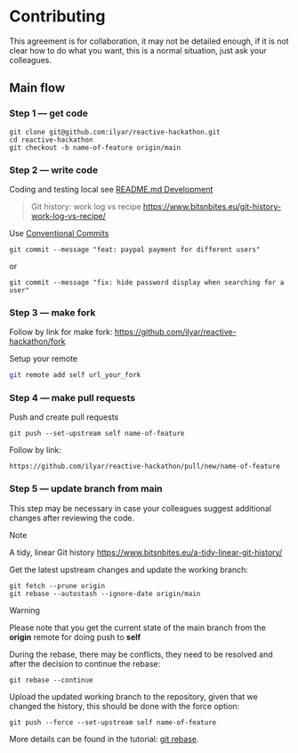 # Contributing

This agreement is for collaboration, it may not be detailed enough, if it is not clear how to do what you want, this is a normal situation, just ask your colleagues.

## Main flow

### Step 1 — get code

```shell
git clone git@github.com:ilyar/reactive-hackathon.git
cd reactive-hackathon
git checkout -b name-of-feature origin/main
```

### Step 2 — write code

Coding and testing local see [README.md Development](https://github.com/ilyar/reactive-hackathon#development)

> Git history: work log vs recipe https://www.bitsnbites.eu/git-history-work-log-vs-recipe/

Use [Conventional Commits](https://www.conventionalcommits.org/en/v1.0.0/)

```shell
git commit --message "feat: paypal payment for different users"
```

or

```shell
git commit --message "fix: hide password display when searching for a user"
```

### Step 3 — make fork

Follow by link for make fork:
https://github.com/ilyar/reactive-hackathon/fork

Setup your remote

```bash
git remote add self url_your_fork
```

### Step 4 — make pull requests

Push and create pull requests

```shell
git push --set-upstream self name-of-feature
```

Follow by link:

```shell
https://github.com/ilyar/reactive-hackathon/pull/new/name-of-feature
```

### Step 5 — update branch from main

This step may be necessary in case your colleagues suggest additional changes after reviewing the code.

> [!NOTE]
> A tidy, linear Git history  https://www.bitsnbites.eu/a-tidy-linear-git-history/

Get the latest upstream changes and update the working branch:

```shell
git fetch --prune origin
git rebase --autostash --ignore-date origin/main
```
> [!WARNING]
> Please note that you get the current state of the main branch from the **origin** remote for doing push to **self**

During the rebase, there may be conflicts, they need to be resolved and after the decision to continue the rebase:

```shell
git rebase --continue
```

Upload the updated working branch to the repository, given that we changed the history, this should be done with the force option:

```shell
git push --force --set-upstream self name-of-feature
```

More details can be found in the tutorial: [git rebase](https://www.atlassian.com/git/tutorials/rewriting-history/git-rebase).
